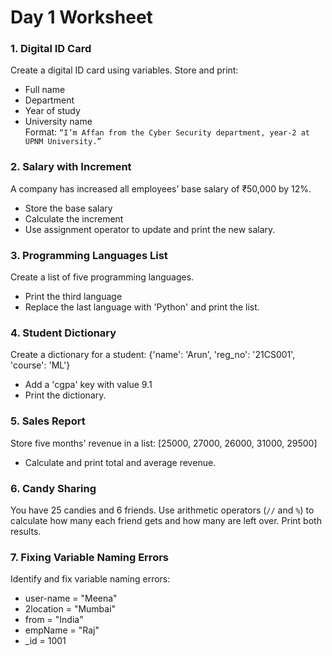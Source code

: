 # Day 1 Worksheet

### **1. Digital ID Card**
Create a digital ID card using variables. Store and print:
   - Full name
   - Department
   - Year of study
   - University name <br>
Format: `“I’m Affan from the Cyber Security department, year-2 at UPNM University.”`

### 2. **Salary with Increment**
A company has increased all employees’ base salary of ₹50,000 by 12%.
   - Store the base salary
   - Calculate the increment
   - Use assignment operator to update and print the new salary.

### 3. **Programming Languages List**
Create a list of five programming languages.
   - Print the third language
   - Replace the last language with 'Python' and print the list.

### 4. **Student Dictionary**
Create a dictionary for a student:
   {'name': 'Arun', 'reg_no': '21CS001', 'course': 'ML'}
   - Add a 'cgpa' key with value 9.1
   - Print the dictionary.

### 5. **Sales Report**
Store five months' revenue in a list: [25000, 27000, 26000, 31000, 29500]
   - Calculate and print total and average revenue.

### 6. **Candy Sharing**  
   You have 25 candies and 6 friends. Use arithmetic operators (`//` and `%`) to calculate how many each friend gets and how many are left over. Print both results.

### 7. Fixing Variable Naming Errors
Identify and fix variable naming errors:
   - user-name = "Meena"
   - 2location = "Mumbai"
   - from = "India"
   - empName = "Raj"
   - _id = 1001